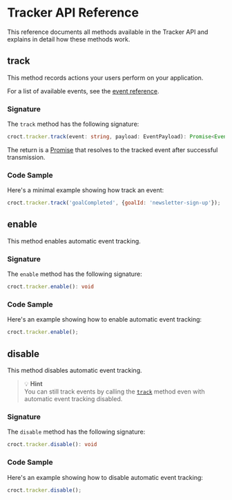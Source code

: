 # Tracker API Reference

This reference documents all methods available in the Tracker API and explains in detail how these methods work.

## track

This method records actions your users perform on your application.

For a list of available events, see the [event reference](events.md).

### Signature

The `track` method has the following signature:

```ts
croct.tracker.track(event: string, payload: EventPayload): Promise<Event>
```

The return is a [Promise](https://developer.mozilla.org/en/docs/Web/JavaScript/Reference/Global_Objects/Promise) that 
resolves to the tracked event after successful transmission.

### Code Sample

Here's a minimal example showing how track an event:

```js
croct.tracker.track('goalCompleted', {goalId: 'newsletter-sign-up'});
```

## enable

This method enables automatic event tracking.

### Signature

The `enable` method has the following signature:

```ts
croct.tracker.enable(): void
```

### Code Sample

Here's an example showing how to enable automatic event tracking:

```js
croct.tracker.enable();
```

## disable

This method disables automatic event tracking.

> 💡️ **Hint**  
> You can still track events by calling the [`track`](#track) method even with automatic event tracking disabled.

### Signature

The `disable` method has the following signature:

```ts
croct.tracker.disable(): void
```

### Code Sample

Here's an example showing how to disable automatic event tracking:

```js
croct.tracker.disable();
```

